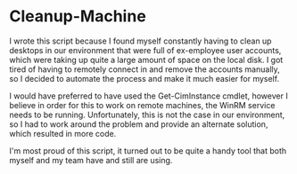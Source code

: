 # Cleanup-Machine
I wrote this script because I found myself constantly having to clean up desktops in our environment that were full of ex-employee user accounts, which were taking up quite a large amount of space on the local disk. I got tired of having to remotely connect in and remove the accounts manually, so I decided to automate the process and make it much easier for myself.

I would have preferred to have used the Get-CimInstance cmdlet, however I believe in order for this to work on remote machines, the WinRM service needs to be running. Unfortunately, this is not the case in our environment, so I had to work around the problem and provide an alternate solution, which resulted in more code.

I'm most proud of this script, it turned out to be quite a handy tool that both myself and my team have and still are using.
